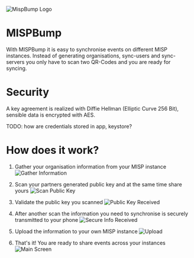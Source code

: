 
![MispBump Logo](./images/mispbump.svg)

# MISPBump

With MISPBump it is easy to synchronise events on different MISP instances. Instead of generating organisations, sync-users and sync-servers you only have to scan two QR-Codes and you are ready for syncing.

# Security

A key agreement is realized with Diffie Hellman (Elliptic Curve 256 Bit), sensible data is encrypted with AES.  

TODO: how are credentials stored in app, keystore?


# How does it work?

1. Gather your organisation information from your MISP instance
![Gather Information](./images/Screenshots/sync-profile.png)

1. Scan your partners generated public key and at the same time share yours
![Scan Public Key](./images/Screenshots/scan-pub-key.png)

2. Validate the public key you scanned
![Public Key Received](./images/Screenshots/pub-key-received.png)

3. After another scan the information you need to synchronise is securely transmitted to your phone
![Secure Info Received](./images/Screenshots/org-info-received.png)

4. Upload the information to your own MISP instance
![Upload](./images/Screenshots/upload.png)

5. That's it! You are ready to share events across your instances
![Main Screen](./images/Screenshots/main.png)
